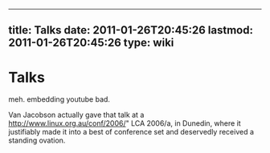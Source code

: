 
---
title: Talks
date: 2011-01-26T20:45:26
lastmod: 2011-01-26T20:45:26
type: wiki
---
Talks
=====

meh. embedding youtube bad.

Van Jacobson actually gave that talk at a
http://www.linux.org.au/conf/2006/" LCA 2006/a, in Dunedin, where it
justifiably made it into a best of conference set and deservedly
received a standing ovation.
